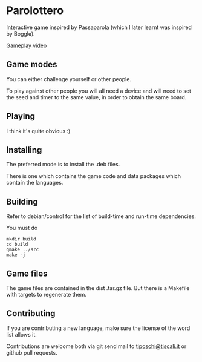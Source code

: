 Parolottero
===========

Interactive game inspired by Passaparola (which I later learnt was inspired by Boggle).


[Gameplay video](https://www.youtube.com/watch?v=NEwD4Rn_nPQ)

Game modes
----------

You can either challenge yourself or other people.

To play against other people you will all need a device and will need to set the seed and timer to the same value, in order to obtain the same board.


Playing
-------

I think it's quite obvious :)


Installing
----------

The preferred mode is to install the .deb files.

There is one which contains the game code and data packages which contain the languages.


Building
--------

Refer to debian/control for the list of build-time and run-time dependencies.

You must do

```
mkdir build
cd build
qmake ../src
make -j
```

Game files
----------

The game files are contained in the dist .tar.gz file. But there is a Makefile with targets to regenerate them.


Contributing
------------

If you are contributing a new language, make sure the license of the word list allows it.

Contributions are welcome both via git send mail to tiposchi@tiscali.it or github pull requests.
